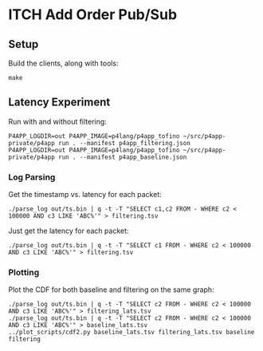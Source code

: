 # ITCH Add Order Pub/Sub

## Setup

Build the clients, along with tools:

    make


## Latency Experiment

Run with and without filtering:

    P4APP_LOGDIR=out P4APP_IMAGE=p4lang/p4app_tofino ~/src/p4app-private/p4app run . --manifest p4app_filtering.json
    P4APP_LOGDIR=out P4APP_IMAGE=p4lang/p4app_tofino ~/src/p4app-private/p4app run . --manifest p4app_baseline.json


### Log Parsing

Get the timestamp vs. latency for each packet:

    ./parse_log out/ts.bin | q -t -T "SELECT c1,c2 FROM - WHERE c2 < 100000 AND c3 LIKE 'ABC%'" > filtering.tsv

Just get the latency for each packet:

    ./parse_log out/ts.bin | q -t -T "SELECT c1 FROM - WHERE c2 < 100000 AND c3 LIKE 'ABC%'" > filtering.tsv


### Plotting

Plot the CDF for both baseline and filtering on the same graph:


    ./parse_log out/ts.bin | q -t -T "SELECT c2 FROM - WHERE c2 < 100000 AND c3 LIKE 'ABC%'" > filtering_lats.tsv
    ./parse_log out/ts.bin | q -t -T "SELECT c2 FROM - WHERE c2 < 100000 AND c3 LIKE 'ABC%'" > baseline_lats.tsv
    ../plot_scripts/cdf2.py baseline_lats.tsv filtering_lats.tsv baseline filtering
